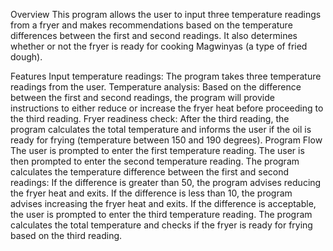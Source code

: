 Overview
This program allows the user to input three temperature readings from a fryer and makes recommendations based on the temperature differences between the first and second readings. It also determines whether or not the fryer is ready for cooking Magwinyas (a type of fried dough).

Features
Input temperature readings: The program takes three temperature readings from the user.
Temperature analysis: Based on the difference between the first and second readings, the program will provide instructions to either reduce or increase the fryer heat before proceeding to the third reading.
Fryer readiness check: After the third reading, the program calculates the total temperature and informs the user if the oil is ready for frying (temperature between 150 and 190 degrees).
Program Flow
The user is prompted to enter the first temperature reading.
The user is then prompted to enter the second temperature reading.
The program calculates the temperature difference between the first and second readings:
If the difference is greater than 50, the program advises reducing the fryer heat and exits.
If the difference is less than 10, the program advises increasing the fryer heat and exits.
If the difference is acceptable, the user is prompted to enter the third temperature reading.
The program calculates the total temperature and checks if the fryer is ready for frying based on the third reading.
